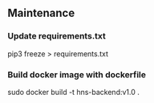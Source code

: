 ## Maintenance

### Update requirements.txt

pip3 freeze > requirements.txt

### Build docker image with dockerfile

sudo docker build -t hns-backend:v1.0 .